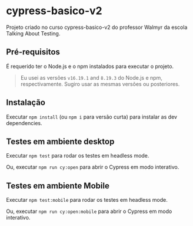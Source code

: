 # cypress-basico-v2

Projeto criado no curso cypress-basico-v2 do professor Walmyr da escola Talking About Testing.

## Pré-requisitos

É requerido ter o Node.js e o npm instalados para executar o projeto.

> Eu usei as versões `v16.19.1` and `8.19.3` do Node.js e npm, respectivamente. Sugiro usar as mesmas versões ou posteriores.

## Instalação

Executar `npm install` (ou `npm i` para versão curta) para instalar as dev dependencies.

## Testes em ambiente desktop

Executar `npm test` para rodar os testes em headless mode.

Ou, executar `npm run cy:open` para abrir o Cypress em modo interativo.

## Testes em ambiente Mobile

Executar `npm test:mobile` para rodar os testes em headless mode.

Ou, executar `npm run cy:open:mobile` para abrir o Cypress em modo interativo.
